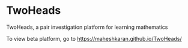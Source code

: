 # TwoHeads
TwoHeads, a pair investigation platform for learning mathematics

To view beta platform, go to https://maheshkaran.github.io/TwoHeads/
